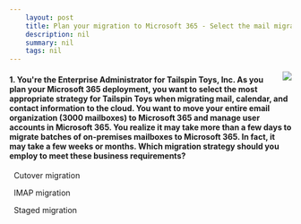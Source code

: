 ```yaml
---
    layout: post
    title: Plan your migration to Microsoft 365 - Select the mail migration strategy for moving your mail data to the cloud
    description: nil
    summary: nil
    tags: nil
---
```



 <a target="_blank" href="https://docs.microsoft.com/en-us/learn/modules/plan-your-migration-to-microsoft-365/4-select-mail-migration-strategy-for-moving-your-mail-data-to-cloud/"><i class="fas fa-external-link-alt"></i> </a>
 <img align="right" src="https://docs.microsoft.com/en-us/learn/achievements/generic-badge.svg">
####  1. You're the Enterprise Administrator for Tailspin Toys, Inc. As you plan your Microsoft 365 deployment, you want to select the most appropriate strategy for Tailspin Toys when migrating mail, calendar, and contact information to the cloud. You want to move your entire email organization (3000 mailboxes) to Microsoft 365 and manage user accounts in Microsoft 365. You realize it may take more than a few days to migrate batches of on-premises mailboxes to Microsoft 365. In fact, it may take a few weeks or months. Which migration strategy should you employ to meet these business requirements?


<i class='far fa-square'></i> &nbsp;&nbsp;Cutover migration

<i class='far fa-square'></i> &nbsp;&nbsp;IMAP migration

<i class='fas fa-check-square' style='color: Dodgerblue;'></i> &nbsp;&nbsp;Staged migration
<br />
<br />
<br />
